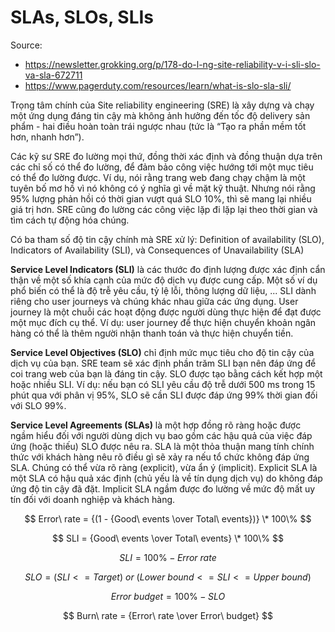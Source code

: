 # SLAs, SLOs, SLIs

Source:

- <https://newsletter.grokking.org/p/178-do-l-ng-site-reliability-v-i-sli-slo-va-sla-672711>
- <https://www.pagerduty.com/resources/learn/what-is-slo-sla-sli/>

Trọng tâm chính của Site reliability engineering (SRE) là xây dựng và chạy một ứng dụng đáng tin cậy mà không ảnh hưởng đến tốc độ delivery sản phẩm - hai điều hoàn toàn trái ngược nhau (tức là “Tạo ra phần mềm tốt hơn, nhanh hơn”).

Các kỹ sư SRE đo lường mọi thứ, đồng thời xác định và đồng thuận dựa trên các chỉ số có thể đo lường, để đảm bảo công việc hướng tới một mục tiêu có thể đo lường được. Ví dụ, nói rằng trang web đang chạy chậm là một tuyên bố mơ hồ vì nó không có ý nghĩa gì về mặt kỹ thuật. Nhưng nói rằng 95% lượng phản hồi có thời gian vượt quá SLO 10%, thì sẽ mang lại nhiều giá trị hơn. SRE cũng đo lường các công việc lặp đi lặp lại theo thời gian và tìm cách tự động hóa chúng.

Có ba tham số độ tin cậy chính mà SRE xử lý: Definition of availability (SLO), Indicators of Availability (SLI), và Consequences of Unavailability (SLA)

**Service Level Indicators (SLI)** là các thước đo định lượng được xác định cẩn thận về một số khía cạnh của mức độ dịch vụ được cung cấp. Một số ví dụ phổ biến có thể là độ trễ yêu cầu, tỷ lệ lỗi, thông lượng dữ liệu, ... SLI dành riêng cho user journeys và chúng khác nhau giữa các ứng dụng. User journey là một chuỗi các hoạt động được người dùng thực hiện để đạt được một mục đích cụ thể. Ví dụ: user journey để thực hiện chuyển khoản ngân hàng có thể là thêm người nhận thanh toán và thực hiện chuyển tiền.

**Service Level Objectives (SLO)** chỉ định mức mục tiêu cho độ tin cậy của dịch vụ của bạn. SRE team sẽ xác định phần trăm SLI bạn nên đáp ứng để coi trang web của bạn là đáng tin cậy. SLO được tạo bằng cách kết hợp một hoặc nhiều SLI. Ví dụ: nếu bạn có SLI yêu cầu độ trễ dưới 500 ms trong 15 phút qua với phân vị 95%, SLO sẽ cần SLI được đáp ứng 99% thời gian đối với SLO 99%.

**Service Level Agreements (SLAs)** là một hợp đồng rõ ràng hoặc được ngầm hiểu đối với người dùng dịch vụ bao gồm các hậu quả của việc đáp ứng (hoặc thiếu) SLO được nêu ra. SLA là một thỏa thuận mang tính chính thức với khách hàng nêu rõ điều gì sẽ xảy ra nếu tổ chức không đáp ứng SLA. Chúng có thể vừa rõ ràng (explicit), vừa ẩn ý (implicit). Explicit SLA là một SLA có hậu quả xác định (chủ yếu là về tín dụng dịch vụ) do không đáp ứng độ tin cậy đã đặt. Implicit SLA ngầm được đo lường về mức độ mất uy tín đối với doanh nghiệp và khách hàng.

$$ Error\ rate = {(1 - {Good\ events \over Total\ events})} \* 100\% $$

$$ SLI = {Good\ events \over Total\ events} \* 100\% $$

$$ SLI = {100\% - Error\ rate} $$

$$ SLO = {(SLI <= Target)}\ or\ {(Lower\ bound <= SLI <= Upper\ bound)}$$

$$ Error\ budget = {100\% - SLO} $$

$$
Burn\ rate = {Error\ rate \over Error\ budget}
$$
